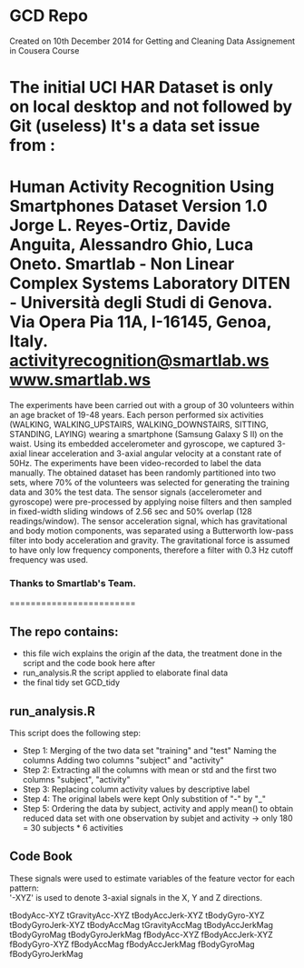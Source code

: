 # GCD Repo
 Created on 10th December 2014 for Getting and Cleaning Data Assignement in Cousera Course

The initial UCI HAR Dataset is only on local desktop and not followed by Git (useless)
 It's a data set issue from :
 =================================================================
 
 Human Activity Recognition Using Smartphones Dataset Version 1.0
 Jorge L. Reyes-Ortiz, Davide Anguita, Alessandro Ghio, Luca Oneto.
 Smartlab - Non Linear Complex Systems Laboratory
 DITEN - Università degli Studi di Genova.
 Via Opera Pia 11A, I-16145, Genoa, Italy.
 activityrecognition@smartlab.ws
 www.smartlab.ws
 ==================================================================

 The experiments have been carried out with a group of 30 volunteers within an age bracket of 19-48 years.
 Each person performed six activities (WALKING, WALKING_UPSTAIRS, WALKING_DOWNSTAIRS, SITTING, STANDING,
 LAYING) wearing a smartphone (Samsung Galaxy S II) on the waist.
 Using its embedded accelerometer and gyroscope, we captured 3-axial linear acceleration and 3-axial angular
 velocity at a constant rate of 50Hz.
 The experiments have been video-recorded to label the data manually.
 The obtained dataset has been randomly partitioned into two sets, where 70% of the volunteers was selected for
 generating the training data and 30% the test data. 
 The sensor signals (accelerometer and gyroscope) were pre-processed by applying noise filters and then sampled in
 fixed-width sliding windows of 2.56 sec and 50% overlap (128 readings/window). The sensor acceleration signal, which
 has gravitational and body motion components, was separated using a Butterworth low-pass filter
 into body acceleration and gravity. The gravitational force is assumed to have only low frequency components,
 therefore a filter with 0.3 Hz cutoff frequency was used.
 
### Thanks to Smartlab's Team.
 ========================

## The repo contains:

- this file wich explains the origin af the data, the treatment done in the script and the code book here after
- run_analysis.R the script applied to elaborate final data 
- the final tidy set GCD_tidy

## run_analysis.R 

This script does the following step:
- Step 1:
Merging of the two data set "training" and "test"
Naming the columns
Adding two columns "subject" and "activity"
- Step 2:
Extracting all the columns with mean or std and the first two columns "subject", "activity" 
- Step 3:
Replacing column activity values by descriptive label
- Step 4:
The original labels were kept
Only substition of "-" by "_"
- Step 5:
Ordering the data by subject, activity 
and apply mean() to obtain reduced data set with one observation by subjet and activity
-> only 180 = 30 subjects * 6 activities 

## Code Book










These signals were used to estimate variables of the feature vector for each pattern:  
'-XYZ' is used to denote 3-axial signals in the X, Y and Z directions.

tBodyAcc-XYZ
tGravityAcc-XYZ
tBodyAccJerk-XYZ
tBodyGyro-XYZ
tBodyGyroJerk-XYZ
tBodyAccMag
tGravityAccMag
tBodyAccJerkMag
tBodyGyroMag
tBodyGyroJerkMag
fBodyAcc-XYZ
fBodyAccJerk-XYZ
fBodyGyro-XYZ
fBodyAccMag
fBodyAccJerkMag
fBodyGyroMag
fBodyGyroJerkMag

